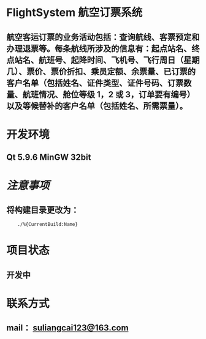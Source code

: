 **FlightSystem 航空订票系统**
=================================================
## 航空客运订票的业务活动包括：查询航线、客票预定和办理退票等。每条航线所涉及的信息有：起点站名、终点站名、航班号、起降时间、飞机号、飞行周日（星期几）、票价、票价折扣、乘员定额、余票量、已订票的客户名单（包括姓名、证件类型、证件号码、订票数量、航班情况、舱位等级 1，2 或 3，订单要有编号）以及等候替补的客户名单（包括姓名、所需票量）。

**开发环境**
==================================
## Qt 5.9.6 MinGW 32bit

*注意事项*
=======================
## 将构建目录更改为：
```
	./%{CurrentBuild:Name}
```

**项目状态**
================
## 开发中

**联系方式**
===============
## mail： suliangcai123@163.com